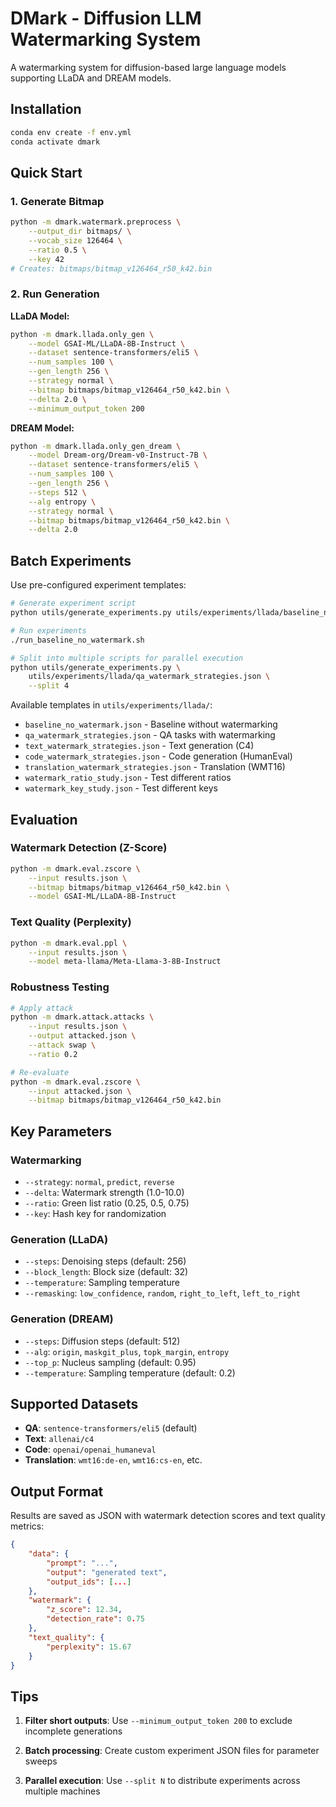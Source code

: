 # DMark - Diffusion LLM Watermarking System

A watermarking system for diffusion-based large language models supporting LLaDA and DREAM models.

## Installation

```bash
conda env create -f env.yml
conda activate dmark
```

## Quick Start

### 1. Generate Bitmap

```bash
python -m dmark.watermark.preprocess \
    --output_dir bitmaps/ \
    --vocab_size 126464 \
    --ratio 0.5 \
    --key 42
# Creates: bitmaps/bitmap_v126464_r50_k42.bin
```

### 2. Run Generation

**LLaDA Model:**
```bash
python -m dmark.llada.only_gen \
    --model GSAI-ML/LLaDA-8B-Instruct \
    --dataset sentence-transformers/eli5 \
    --num_samples 100 \
    --gen_length 256 \
    --strategy normal \
    --bitmap bitmaps/bitmap_v126464_r50_k42.bin \
    --delta 2.0 \
    --minimum_output_token 200
```

**DREAM Model:**
```bash
python -m dmark.llada.only_gen_dream \
    --model Dream-org/Dream-v0-Instruct-7B \
    --dataset sentence-transformers/eli5 \
    --num_samples 100 \
    --gen_length 256 \
    --steps 512 \
    --alg entropy \
    --strategy normal \
    --bitmap bitmaps/bitmap_v126464_r50_k42.bin \
    --delta 2.0
```

## Batch Experiments

Use pre-configured experiment templates:

```bash
# Generate experiment script
python utils/generate_experiments.py utils/experiments/llada/baseline_no_watermark.json

# Run experiments
./run_baseline_no_watermark.sh

# Split into multiple scripts for parallel execution
python utils/generate_experiments.py \
    utils/experiments/llada/qa_watermark_strategies.json \
    --split 4
```

Available templates in `utils/experiments/llada/`:
- `baseline_no_watermark.json` - Baseline without watermarking
- `qa_watermark_strategies.json` - QA tasks with watermarking
- `text_watermark_strategies.json` - Text generation (C4)
- `code_watermark_strategies.json` - Code generation (HumanEval)
- `translation_watermark_strategies.json` - Translation (WMT16)
- `watermark_ratio_study.json` - Test different ratios
- `watermark_key_study.json` - Test different keys

## Evaluation

### Watermark Detection (Z-Score)
```bash
python -m dmark.eval.zscore \
    --input results.json \
    --bitmap bitmaps/bitmap_v126464_r50_k42.bin \
    --model GSAI-ML/LLaDA-8B-Instruct
```

### Text Quality (Perplexity)
```bash
python -m dmark.eval.ppl \
    --input results.json \
    --model meta-llama/Meta-Llama-3-8B-Instruct
```

### Robustness Testing
```bash
# Apply attack
python -m dmark.attack.attacks \
    --input results.json \
    --output attacked.json \
    --attack swap \
    --ratio 0.2

# Re-evaluate
python -m dmark.eval.zscore \
    --input attacked.json \
    --bitmap bitmaps/bitmap_v126464_r50_k42.bin
```

## Key Parameters

### Watermarking
- `--strategy`: `normal`, `predict`, `reverse`
- `--delta`: Watermark strength (1.0-10.0)
- `--ratio`: Green list ratio (0.25, 0.5, 0.75)
- `--key`: Hash key for randomization

### Generation (LLaDA)
- `--steps`: Denoising steps (default: 256)
- `--block_length`: Block size (default: 32)
- `--temperature`: Sampling temperature
- `--remasking`: `low_confidence`, `random`, `right_to_left`, `left_to_right`

### Generation (DREAM)
- `--steps`: Diffusion steps (default: 512)
- `--alg`: `origin`, `maskgit_plus`, `topk_margin`, `entropy`
- `--top_p`: Nucleus sampling (default: 0.95)
- `--temperature`: Sampling temperature (default: 0.2)

## Supported Datasets

- **QA**: `sentence-transformers/eli5` (default)
- **Text**: `allenai/c4`
- **Code**: `openai/openai_humaneval`
- **Translation**: `wmt16:de-en`, `wmt16:cs-en`, etc.

## Output Format

Results are saved as JSON with watermark detection scores and text quality metrics:

```json
{
    "data": {
        "prompt": "...",
        "output": "generated text",
        "output_ids": [...]
    },
    "watermark": {
        "z_score": 12.34,
        "detection_rate": 0.75
    },
    "text_quality": {
        "perplexity": 15.67
    }
}
```

## Tips

1. **Filter short outputs**: Use `--minimum_output_token 200` to exclude incomplete generations

2. **Batch processing**: Create custom experiment JSON files for parameter sweeps

3. **Parallel execution**: Use `--split N` to distribute experiments across multiple machines
